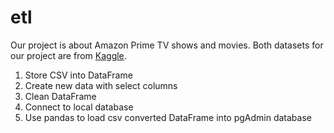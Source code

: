 # etl

Our project is about Amazon Prime TV shows and movies. Both datasets for our project are from [Kaggle](https://www.kaggle.com/datasets/victorsoeiro/amazon-prime-tv-shows-and-movies). 


1. Store CSV into DataFrame
2. Create new data with select columns
3. Clean DataFrame
4. Connect to local database
5. Use pandas to load csv converted DataFrame into pgAdmin database

